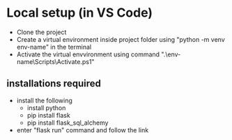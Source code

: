 # Local setup (in VS Code)
+ Clone the project 
+ Create a virtual environment inside project folder using "python -m venv env-name" in the terminal
+ Activate the virtual envvironment using command ".\env-name\Scripts\Activate.ps1"
## installations required
+ install the following
    - install python 
    - pip install flask
    - pip install flask_sql_alchemy
+ enter "flask run" command and follow the link